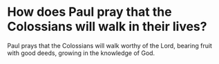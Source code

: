 # How does Paul pray that the Colossians will walk in their lives?

Paul prays that the Colossians will walk worthy of the Lord, bearing fruit with good deeds, growing in the knowledge of God.
